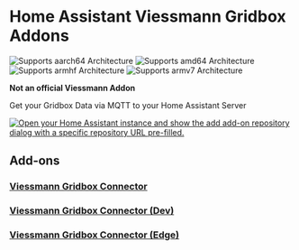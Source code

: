# Home Assistant Viessmann Gridbox Addons

[aarch64-shield]: https://img.shields.io/badge/aarch64-yes-green.svg
[amd64-shield]: https://img.shields.io/badge/amd64-yes-green.svg
[armhf-shield]: https://img.shields.io/badge/armhf-yes-green.svg
[armv7-shield]: https://img.shields.io/badge/armv7-yes-green.svg

![Supports aarch64 Architecture][aarch64-shield]
![Supports amd64 Architecture][amd64-shield]
![Supports armhf Architecture][armhf-shield]
![Supports armv7 Architecture][armv7-shield]

**Not an official Viessmann Addon**

Get your Gridbox Data via MQTT to your Home Assistant Server

[![Open your Home Assistant instance and show the add add-on repository dialog with a specific repository URL pre-filled.](https://my.home-assistant.io/badges/supervisor_add_addon_repository.svg)](https://my.home-assistant.io/redirect/supervisor_add_addon_repository/?repository_url=https%3A%2F%2Fgithub.com%2Funl0ck%2Fhomeassistant-addon-viessmann-gridbox)

## Add-ons

### [Viessmann Gridbox Connector](./GridboxConnectorAddon)

### [Viessmann Gridbox Connector (Dev)](./GridboxConnectorAddon-dev)

### [Viessmann Gridbox Connector (Edge)](./GridboxConnectorAddon-edge)
